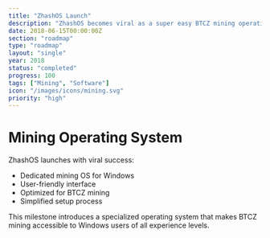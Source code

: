 ```yaml
---
title: "ZhashOS Launch"
description: "ZhashOS becomes viral as a super easy BTCZ mining operation system for Windows"
date: 2018-06-15T00:00:00Z
section: "roadmap"
type: "roadmap"
layout: "single"
year: 2018
status: "completed"
progress: 100
tags: ["Mining", "Software"]
icon: "/images/icons/mining.svg"
priority: "high"
---
```


# Mining Operating System

ZhashOS launches with viral success:
- Dedicated mining OS for Windows
- User-friendly interface
- Optimized for BTCZ mining
- Simplified setup process

This milestone introduces a specialized operating system that makes BTCZ mining accessible to Windows users of all experience levels.

